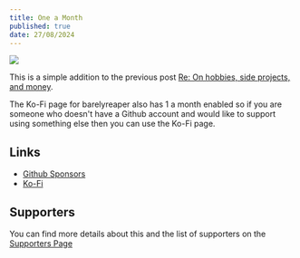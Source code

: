 ```yaml
---
title: One a Month 
published: true 
date: 27/08/2024
--- 
```


![](/assets/one-a-month.png)

This is a simple addition to the previous post [Re: On hobbies, side projects, and money](/writing/20240818-re-on-hobbies-side-projects-and-money). 


The Ko-Fi page for barelyreaper also has 1 a month enabled so if you are someone who doesn't have a Github account and would like to support using something else then you can use the Ko-Fi page. 

## Links 

- [Github Sponsors](https://github.com/sponsors/barelyhuman)
- [Ko-Fi](https://ko-fi.com/barelyreaper)

## Supporters 

You can find more details about this and the list of supporters on the [Supporters Page](/supporters)

